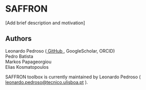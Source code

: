 # SAFFRON
[Add brief description and motivation]

## Authors 
Leonardo Pedroso (<a href="https://github.com/leonardopedroso" target="_blank" rel="noopener noreferrer"> GitHub </a>, GoogleScholar, ORCID)<br>
Pedro Batista<br>
Markos Papageorgiou<br>
Elias Kosmatopoulos<br>

SAFFRON toolbox is currently maintained by Leonardo Pedroso (<a href="mailto:leonardo.pedroso@tecnico.ulisboa.pt"> leonardo.pedroso@tecnico.ulisboa.pt </a>).
